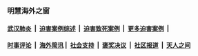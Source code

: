 
### 明慧海外之窗

####  [武汉肺炎](indexes/365.md?t=03182100) &nbsp;|&nbsp;  [迫害案例综述](indexes/328.md?t=03182100) &nbsp;|&nbsp; [迫害致死案例](indexes/277.md?t=03182100)  &nbsp;|&nbsp; [更多迫害案例](indexes/81.md?t=03182100)  &nbsp;|&nbsp; 
####  [时事评论](indexes/19.md?t=03182100) &nbsp;|&nbsp; [海外简讯](indexes/245.md?t=03182100)&nbsp;|&nbsp;  [社会支持](indexes/140.md?t=03182100) &nbsp;|&nbsp; [褒奖决议](indexes/282.md?t=03182100) &nbsp;|&nbsp; [社区报道](indexes/91.md?t=03182100)  &nbsp;|&nbsp; [天人之间](indexes/78.md?t=03182100) 

